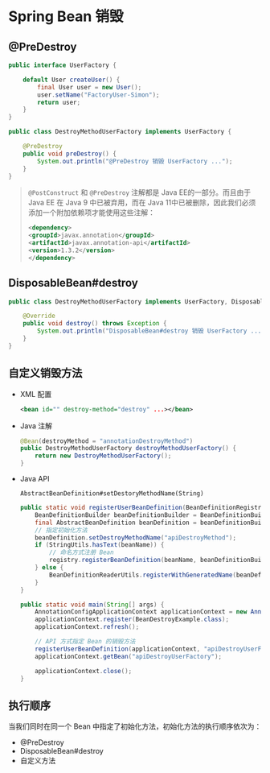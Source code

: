 # Spring Bean 销毁



## @PreDestroy

```java
public interface UserFactory {

    default User createUser() {
        final User user = new User();
        user.setName("FactoryUser-Simon");
        return user;
    }
}

public class DestroyMethodUserFactory implements UserFactory {

    @PreDestroy
    public void preDestroy() {
        System.out.println("@PreDestroy 销毁 UserFactory ...");
    }
}
```

> `@PostConstruct` 和 `@PreDestroy` 注解都是 Java EE的一部分。而且由于 Java EE 在 Java 9 中已被弃用，而在 Java 11中已被删除，因此我们必须添加一个附加依赖项才能使用这些注解：
>
> ```xml
> <dependency>
> <groupId>javax.annotation</groupId>
> <artifactId>javax.annotation-api</artifactId>
> <version>1.3.2</version>
> </dependency>
> ```

## DisposableBean#destroy

```java
public class DestroyMethodUserFactory implements UserFactory, DisposableBean {

    @Override
    public void destroy() throws Exception {
        System.out.println("DisposableBean#destroy 销毁 UserFactory ...");
    }
}
```

## 自定义销毁方法

- XML 配置

   ```xml
   <bean id="" destroy-method="destroy" ...></bean>
   ```

- Java 注解

   ```java
   @Bean(destroyMethod = "annotationDestroyMethod")
   public DestroyMethodUserFactory destroyMethodUserFactory() {
       return new DestroyMethodUserFactory();
   }
   ```

- Java API

   `AbstractBeanDefinition#setDestoryMethodName(String)`
   
   ```java
   public static void registerUserBeanDefinition(BeanDefinitionRegistry registry, String beanName) {
       BeanDefinitionBuilder beanDefinitionBuilder = BeanDefinitionBuilder.genericBeanDefinition(DestroyMethodUserFactory.class);
       final AbstractBeanDefinition beanDefinition = beanDefinitionBuilder.getBeanDefinition();
       // 指定初始化方法
       beanDefinition.setDestroyMethodName("apiDestroyMethod");
       if (StringUtils.hasText(beanName)) {
           // 命名方式注册 Bean
           registry.registerBeanDefinition(beanName, beanDefinitionBuilder.getBeanDefinition());
       } else {
           BeanDefinitionReaderUtils.registerWithGeneratedName(beanDefinition, registry);
       }
   }
   
   public static void main(String[] args) {
       AnnotationConfigApplicationContext applicationContext = new AnnotationConfigApplicationContext();
       applicationContext.register(BeanDestroyExample.class);
       applicationContext.refresh();
   
       // API 方式指定 Bean 的销毁方法
       registerUserBeanDefinition(applicationContext, "apiDestroyUserFactory");
       applicationContext.getBean("apiDestroyUserFactory");
   
       applicationContext.close();
   }
   ```

## 执行顺序

当我们同时在同一个 Bean 中指定了初始化方法，初始化方法的执行顺序依次为：

- @PreDestroy
- DisposableBean#destroy
- 自定义方法
